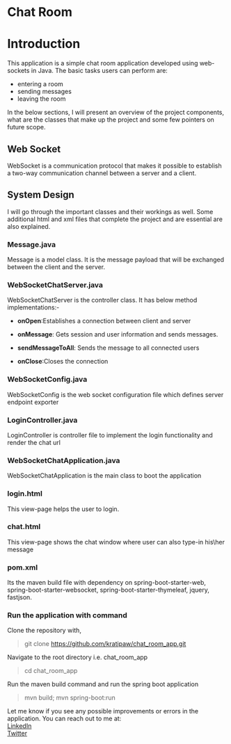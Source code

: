 # Chat Room
# Introduction
This application is a simple chat room application developed using web-sockets in Java. The basic tasks users can perform are:
- entering a room
- sending messages
- leaving the room

In the below sections, I will present an overview of the project components, what are the classes that make up the project and some few pointers on future scope.

## Web Socket
WebSocket is a communication protocol that makes it possible to establish a two-way communication channel between a server and a client.

## System Design
I will go through the important classes and their workings as well. Some additional html and xml files that complete the project and are essential are also explained.

### Message.java
Message is a model class. It is the message payload that will be exchanged between the client and the server.

### WebSocketChatServer.java
WebSocketChatServer is the controller class. It has below method implementations:-

- __onOpen__:Establishes a connection between client and server

- __onMessage__: Gets session and user information and sends messages.

- __sendMessageToAll__: Sends the message to all connected users

- __onClose__:Closes the connection

### WebSocketConfig.java
WebSocketConfig is the web socket configuration file which defines server endpoint exporter

### LoginController.java
LoginController is controller file to implement the login functionality and render the chat url

### WebSocketChatApplication.java
WebSocketChatApplication is the main class to boot the application

### login.html
This view-page helps the user to login.

### chat.html
This view-page shows the chat window where user can also type-in his\her message

### pom.xml
Its the maven build file with dependency on spring-boot-starter-web, spring-boot-starter-websocket, spring-boot-starter-thymeleaf, jquery, fastjson.

### Run the application with command
Clone the repository with,
> git clone https://github.com/kratipaw/chat_room_app.git

Navigate to the root directory i.e. chat_room_app
> cd chat_room_app

Run the maven build command and run the spring boot application
> mvn build; mvn spring-boot:run

Let me know if you see any possible improvements or errors in the application. You can reach out to me at: <br>
[LinkedIn](https://linkedin.com/in/kratipaw) <br>
[Twitter](https://twitter.com/krati_paw)
